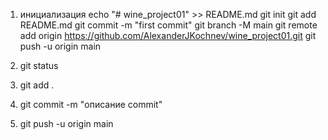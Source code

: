 1. инициализация
echo "# wine_project01" >> README.md
git init
git add README.md
git commit -m "first commit"
git branch -M main
git remote add origin https://github.com/AlexanderJKochnev/wine_project01.git
git push -u origin main

2. git status
3. git add .
4. git commit -m "описание commit"
5. git push -u origin main

